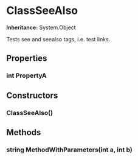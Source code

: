 # ClassSeeAlso

**Inheritance:** System.Object  
  
Tests see and seealso tags, i.e. test links.

## Properties

### int PropertyA

## Constructors

###  ClassSeeAlso()

## Methods

### string MethodWithParameters(int a, int b)

